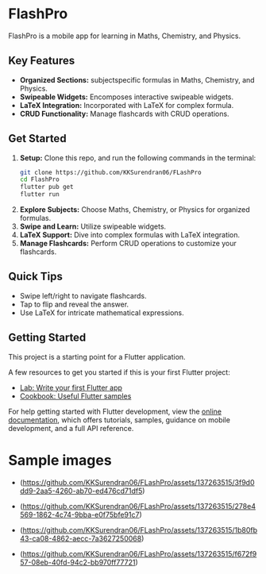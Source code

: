 # FlashPro

FlashPro is a mobile app for learning in Maths, Chemistry, and Physics.

## Key Features
- **Organized Sections:** subjectspecific formulas in Maths, Chemistry, and Physics.
- **Swipeable Widgets:** Encomposes interactive swipeable widgets.
- **LaTeX Integration:** Incorporated with LaTeX for complex formula.
- **CRUD Functionality:** Manage flashcards with CRUD operations.

## Get Started
1. **Setup:** Clone this repo, and run the following commands in the terminal:
   ```bash
   git clone https://github.com/KKSurendran06/FLashPro
   cd FlashPro
   flutter pub get
   flutter run
   
2. **Explore Subjects:** Choose Maths, Chemistry, or Physics for organized formulas.
3. **Swipe and Learn:** Utilize swipeable widgets.
4. **LaTeX Support:** Dive into complex formulas with LaTeX integration.
5. **Manage Flashcards:** Perform CRUD operations to customize your flashcards.

## Quick Tips
- Swipe left/right to navigate flashcards.
- Tap to flip and reveal the answer.
- Use LaTeX for intricate mathematical expressions.

## Getting Started

This project is a starting point for a Flutter application.

A few resources to get you started if this is your first Flutter project:

- [Lab: Write your first Flutter app](https://docs.flutter.dev/get-started/codelab)
- [Cookbook: Useful Flutter samples](https://docs.flutter.dev/cookbook)

For help getting started with Flutter development, view the [online documentation](https://docs.flutter.dev/), which offers tutorials, samples, guidance on mobile development, and a full API reference.

# Sample images
- (https://github.com/KKSurendran06/FLashPro/assets/137263515/3f9d0dd9-2aa5-4260-ab70-ed476cd71df5)

- (https://github.com/KKSurendran06/FLashPro/assets/137263515/278e4569-1862-4c74-9bba-e0f75bfe91c7)

- (https://github.com/KKSurendran06/FLashPro/assets/137263515/1b80fb43-ca08-4862-aecc-7a3627250068)

- (https://github.com/KKSurendran06/FLashPro/assets/137263515/f672f957-08eb-40fd-94c2-bb970ff77721)


